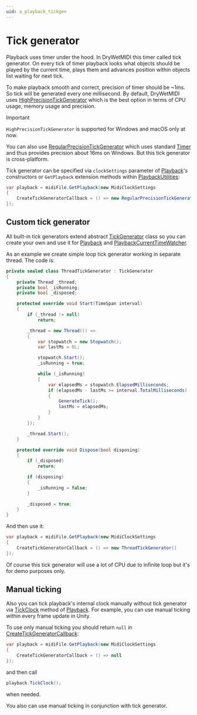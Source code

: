 ```yaml
---
uid: a_playback_tickgen
---
```


# Tick generator

Playback uses timer under the hood. In DryWetMIDI this timer called tick generator. On every tick of timer playback looks what objects should be played by the current time, plays them and advances position within objects list waiting for next tick.

To make playback smooth and correct, precision of timer should be ~1ms. So tick will be generated every one millisecond. By default, DryWetMIDI uses [HighPrecisionTickGenerator](xref:Melanchall.DryWetMidi.Multimedia.HighPrecisionTickGenerator) which is the best option in terms of CPU usage, memory usage and precision.

> [!IMPORTANT]
> `HighPrecisionTickGenerator` is supported for Windows and macOS only at now.

You can also use [RegularPrecisionTickGenerator](xref:Melanchall.DryWetMidi.Multimedia.RegularPrecisionTickGenerator) which uses standard [Timer](xref:System.Timers.Timer) and thus provides precision about 16ms on Windows. But this tick generator is cross-platform.

Tick generator can be specified via `clockSettings` parameter of [Playback](xref:Melanchall.DryWetMidi.Multimedia.Playback)'s constructors or `GetPlayback` extension methods within [PlaybackUtilities](xref:Melanchall.DryWetMidi.Multimedia.PlaybackUtilities):

```csharp
var playback = midiFile.GetPlayback(new MidiClockSettings
{
    CreateTickGeneratorCallback = () => new RegularPrecisionTickGenerator()
});
```

## Custom tick generator

All built-in tick generators extend abstract [TickGenerator](xref:Melanchall.DryWetMidi.Multimedia.TickGenerator) class so you can create your own and use it for [Playback](xref:Melanchall.DryWetMidi.Multimedia.Playback) and [PlaybackCurrentTimeWatcher](xref:Melanchall.DryWetMidi.Multimedia.PlaybackCurrentTimeWatcher).

As an example we create simple loop tick generator working in separate thread. The code is:

```csharp
private sealed class ThreadTickGenerator : TickGenerator
{
    private Thread _thread;
    private bool _isRunning;
    private bool _disposed;

    protected override void Start(TimeSpan interval)
    {
        if (_thread != null)
            return;

        _thread = new Thread(() =>
        {
            var stopwatch = new Stopwatch();
            var lastMs = 0L;

            stopwatch.Start();
            _isRunning = true;

            while (_isRunning)
            {
                var elapsedMs = stopwatch.ElapsedMilliseconds;
                if (elapsedMs - lastMs >= interval.TotalMilliseconds)
                {
                    GenerateTick();
                    lastMs = elapsedMs;
                }
            }
        });

        _thread.Start();
    }

    protected override void Dispose(bool disposing)
    {
        if (_disposed)
            return;

        if (disposing)
        {
            _isRunning = false;
        }

        _disposed = true;
    }
}
```

And then use it:

```csharp
var playback = midiFile.GetPlayback(new MidiClockSettings
{
    CreateTickGeneratorCallback = () => new ThreadTickGenerator()
});
```

Of course this tick generator will use a lot of CPU due to infinite loop but it's for demo purposes only.

## Manual ticking

Also you can tick playback's internal clock manually without tick generator via [TickClock](xref:Melanchall.DryWetMidi.Multimedia.Playback.TickClock) method of [Playback](xref:Melanchall.DryWetMidi.Multimedia.Playback). For example, you can use manual ticking within every frame update in Unity.

To use only manual ticking you should return `null` in [CreateTickGeneratorCallback](xref:Melanchall.DryWetMidi.Multimedia.MidiClockSettings.CreateTickGeneratorCallback):

```csharp
var playback = midiFile.GetPlayback(new MidiClockSettings
{
    CreateTickGeneratorCallback = () => null
});
```

and then call

```csharp
playback.TickClock();
```

when needed.

You also can use manual ticking in conjunction with tick generator.